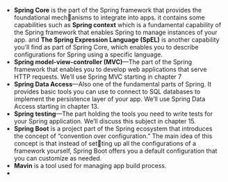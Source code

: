- **Spring Core** is the part of the Spring framework that provides the foundational mechanisms to integrate into apps. it contains some capabilities such as **Spring context** which is a fundamental capability of the Spring framework that enables Spring to manage instances of your app. and **The Spring Expression Language (SpEL)** is another capability you’ll find as part of Spring Core, which enables you to describe configurations for Spring using a specific language.
-  **Spring model-view-controller (MVC)**—The part of the Spring framework that enables you to develop web applications that serve HTTP requests. We’ll use Spring MVC starting in chapter 7
- **Spring Data Access**—Also one of the fundamental parts of Spring. It provides basic tools you can use to connect to SQL databases to implement the persistence layer of your app. We’ll use Spring Data Access starting in chapter 13. 
- **Spring testing**—The part holding the tools you need to write tests for your Spring application. We’ll discuss this subject in chapter 15.
- **Spring Boot** is a project part of the Spring ecosystem that introduces the concept of “convention over configuration.” The main idea of this concept is that instead of setting up all the configurations of a framework yourself, Spring Boot offers you a default configuration that you can customize as needed.
- **Mavin** is a tool used for managing app build process.
- 